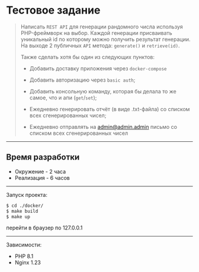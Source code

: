 # Тестовое задание

> Написать `REST API` для генерации рандомного числа используя PHP-фреймворк на выбор. Каждой генерации присваивать уникальный id по которому можно получить результат генерации. На выходе 2 публичных `API` метода: `generate()` и `retrieve(id)`.
> 
> Также сделать хотя бы один из следующих пунктов:
> 
> - Добавить доставку приложения через `docker-compose`
> 
> - Добавить авторизацию через `basic auth`;
> 
> - Добавить консольную команду, которая бы делала то же самое, что и апи (`get`/`set`);
> 
> - Ежедневно генерировать отчёт (в виде .txt-файла) со списком всех сгенерированных чисел;
> 
> - Ежедневно отправлять на admin@admin.admin письмо со списком всех сгенерированных чисел

---
## Время разработки
 - Окружение - 2 часа
 - Реализация - 6 часов

---

Запуск проекта:
```bash
$ cd ./docker/
$ make build
$ make up
```
перейти в браузер по 127.0.0.1

---

Зависимости:
 - PHP 8.1
 - Nginx 1.23
